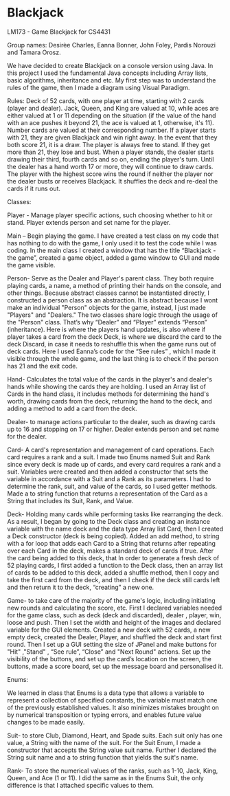 # Blackjack
LM173 - Game Blackjack for CS4431

Group names: Desirèe Charles, Eanna Bonner, John Foley, Pardis Norouzi and Tamara Orosz.


We have decided to create Blackjack on a console version using Java. In this project I used the fundamental Java concepts including Array lists, basic algorithms, inheritance and etc. My first step was to understand the rules of the game, then I made a diagram using Visual Paradigm.


Rules:
Deck of 52 cards, with one player at time, starting with 2 cards (player and dealer). Jack, Queen, and King are valued at 10, while aces are either valued at 1 or 11 depending on the situation (if the value of the hand with an ace pushes it beyond 21, the ace is valued at 1, otherwise, it's 11). Number cards are valued at their corresponding number. If a player starts with 21, they are given Blackjack and win right away. In the event that they both score 21, it is a draw. The player is always free to stand. If they get more than 21, they lose and bust. When a player stands, the dealer starts drawing their third, fourth cards and so on, ending the player's turn. Until the dealer has a hand worth 17 or more, they will continue to draw cards. The player with the highest score wins the round if neither the player nor the dealer busts or receives Blackjack. It shuffles the deck and re-deal the cards if it runs out.


Classes:

Player - Manage player specific actions, such choosing whether to hit or stand. Player extends person and set name for the player.

Main – Begin playing the game. I have created a test class on my code that has nothing to do with the game, I only used it to test the code while I was coding. In the main class I created a window that has the title  “Blackjack - the game”, created a game object, added a game window to GUI and made the game visible.

Person- Serve as the Dealer and Player's parent class. They both require playing cards, a name, a method of printing their hands on the console, and other things. Because abstract classes cannot be instantiated directly, I constructed a person class as an abstraction. It is abstract because I wont make an individual "Person" objects for the game, instead, I just made "Players" and "Dealers." The two classes share logic through the usage of the "Person" class. That’s why “Dealer” and “Player” extends “Person” (inheritance). Here is where the players hand updates, is also where if player takes a card from the deck Deck, is where we discard the card to the deck Discard, in case it needs to reshuffle this when the game runs out of deck cards. Here I used Eanna’s code for the “See rules” , which I made it visible through the whole game, and the last thing is to check if the person has 21 and the exit code.

Hand- Calculates the total value of the cards in the player's and dealer's hands while showing the cards they are holding. I used an Array list of Cards in the hand class, it includes methods for determining the hand's worth, drawing cards from the deck, returning the hand to the deck, and adding a method to add a card from the deck.

Dealer- to manage actions particular to the dealer, such as drawing cards up to 16 and stopping on 17 or higher. Dealer extends person and set name for the dealer.

Card- A card's representation and management of card operations. Each card requires a rank and a suit. I made two Enums named Suit and Rank since every deck is made up of cards, and every card requires a rank and a suit. Variables were created and then added a constructor that sets the variable in accordance with a Suit and a Rank as its parameters. I had to determine the rank, suit, and value of the cards, so I used getter methods. Made a to string function that returns a representation of the Card as a String that includes its Suit, Rank, and Value. 

Deck- Holding many cards while performing tasks like rearranging the deck. As a result, I began by going to the Deck class and creating an instance variable with the name deck and the data type Array list Card, then I created a Deck constructor (deck is being copied). Added an add method, to string with a for loop that adds each Card to a String that returns after repeating over each Card in the deck, makes a standard deck of cards if true. After the card being added to this deck, that In order to generate a fresh deck of 52 playing cards, I first added a function to the Deck class, then an array list of cards to be added to this deck, added a shuffle method, then I copy and take the first card from the deck, and then I check if the deck still cards left and then return it to the deck, “creating” a new one.

Game- to take care of the majority of the game's logic, including initiating new rounds and calculating  the score, etc. First I declared variables needed for the game class, such as deck (deck and discarded), dealer , player, win, loose and push. Then I set the width and height of the images and declared variable for the GUI elements. Created a new deck with 52 cards, a new empty deck, created the Dealer, Player, and shuffled the deck and start first round. Then I set up a GUI setting the size of JPanel and make buttons for "Hit" ,"Stand" , “See rule”, “Close” and "Next Round" actions. Set up the visibility of the buttons, and set up the card’s location on the screen, the buttons, made a score board, set up the message board and personalised it.

Enums:

We learned in class that Enums is a data type that allows a variable to represent a collection of specified constants, the variable must match one of the previously established values. It also minimizes mistakes brought on by numerical transposition or typing errors, and enables future value changes to be made easily.

Suit- to store  Club, Diamond, Heart, and Spade suits. Each suit only has one value, a String with the name of the suit. For the Suit Enum, I made a constructor that accepts the String value suit name. Further I declared the String suit name and a to string function that yields the suit's name.

Rank- To store the numerical values of the ranks, such as 1-10, Jack, King, Queen, and Ace (1 or  11). I did the same as in the Enums Suit, the only difference is that I attached specific values to them.


